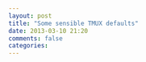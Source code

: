 ```yaml
---
layout: post
title: "Some sensible TMUX defaults"
date: 2013-03-10 21:20
comments: false
categories:
---
```


<!-- more --> 
<div class="row-fluid">
	<div class="span8">
		<script src="https://gist.github.com/cacoco/4033534.js"></script>
	</div>
</div>


